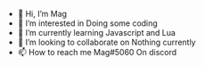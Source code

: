 - 👋 Hi, I’m Mag
- 👀 I’m interested in Doing some coding
- 🌱 I’m currently learning Javascript and Lua
- 💞️ I’m looking to collaborate on Nothing currently
- 📫 How to reach me Mag#5060 On discord

<!---
Magnoliamag/Magnoliamag is a ✨ special ✨ repository because its `README.md` (this file) appears on your GitHub profile.
You can click the Preview link to take a look at your changes.
--->
